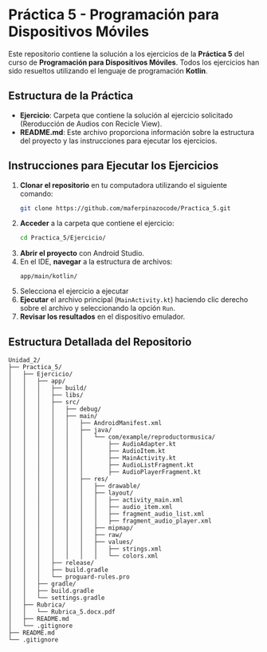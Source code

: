 # Práctica 5 - Programación para Dispositivos Móviles

Este repositorio contiene la solución a los ejercicios de la **Práctica 5** del curso de **Programación para Dispositivos Móviles**. Todos los ejercicios han sido resueltos utilizando el lenguaje de programación **Kotlin**.

## Estructura de la Práctica

- **Ejercicio**: Carpeta que contiene la solución al ejercicio solicitado (Reroducción de Audios con Recicle View).
- **README.md**: Este archivo proporciona información sobre la estructura del proyecto y las instrucciones para ejecutar los ejercicios.

## Instrucciones para Ejecutar los Ejercicios

1. **Clonar el repositorio** en tu computadora utilizando el siguiente comando:
    ```bash
    git clone https://github.com/maferpinazocode/Practica_5.git
    ```
2. **Acceder** a la carpeta que contiene el  ejercicio:
    ```bash
    cd Practica_5/Ejercicio/
    ```
3. **Abrir el proyecto** con Android Studio.
4. En el IDE, **navegar** a la estructura de archivos:
    ```
    app/main/kotlin/
    ```
5. Selecciona el ejercicio a ejecutar 
6. **Ejecutar** el archivo principal (`MainActivity.kt`) haciendo clic derecho sobre el archivo y seleccionando la opción `Run`.
8. **Revisar los resultados** en el dispositivo emulador.

## Estructura Detallada del Repositorio

```plaintext
Unidad_2/
├── Practica_5/
│   ├── Ejercicio/
│   │   ├── app/
│   │   │   ├── build/
│   │   │   ├── libs/
│   │   │   ├── src/
│   │   │   │   ├── debug/
│   │   │   │   ├── main/
│   │   │   │   │   ├── AndroidManifest.xml
│   │   │   │   │   ├── java/
│   │   │   │   │   │   └── com/example/reproductormusica/
│   │   │   │   │   │       ├── AudioAdapter.kt
│   │   │   │   │   │       ├── AudioItem.kt
│   │   │   │   │   │       ├── MainActivity.kt
│   │   │   │   │   │       ├── AudioListFragment.kt
│   │   │   │   │   │       ├── AudioPlayerFragment.kt
│   │   │   │   │   ├── res/
│   │   │   │   │   │   ├── drawable/
│   │   │   │   │   │   ├── layout/
│   │   │   │   │   │   │   ├── activity_main.xml
│   │   │   │   │   │   │   ├── audio_item.xml
│   │   │   │   │   │   │   ├── fragment_audio_list.xml
│   │   │   │   │   │   │   ├── fragment_audio_player.xml
│   │   │   │   │   │   ├── mipmap/
│   │   │   │   │   │   ├── raw/
│   │   │   │   │   │   ├── values/
│   │   │   │   │   │   │   ├── strings.xml
│   │   │   │   │   │   │   └── colors.xml
│   │   │   ├── release/
│   │   │   ├── build.gradle
│   │   │   └── proguard-rules.pro
│   │   ├── gradle/
│   │   ├── build.gradle
│   │   └── settings.gradle
│   ├── Rubrica/
│   │   └── Rubrica_5.docx.pdf
│   ├── README.md
│   └── .gitignore
├── README.md
└── .gitignore



